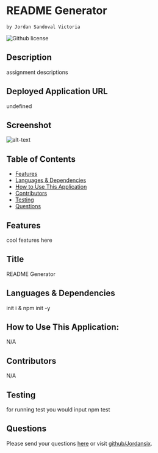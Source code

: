 # README Generator 
    by Jordan Sandoval Victoria
  ![Github license](https://img.shields.io/badge/license-MIT-blue.svg)
  ## Description
  assignment descriptions
  ## Deployed Application URL
  undefined
  ## Screenshot
  ![alt-text](undefined)
  ## Table of Contents
  * [Features](#features)
  * [Languages & Dependencies](#languagesanddependencies)
  * [How to Use This Application](#HowtoUseThisApplication)
  * [Contributors](#contributors)
  * [Testing](#testing)
  * [Questions](#questions)
  ## Features
  cool features here
  ## Title
  README Generator
  ## Languages & Dependencies
  init i & npm init -y
  ## How to Use This Application:
  N/A
  ## Contributors
  N/A
  ## Testing
  for running test you would input npm test
  ## Questions
  Please send your questions [here](mailto:Jvictoria2484@gmail.com?subject=[GitHub]%20Dev%20Connect) or visit [github/Jordansix](https://github.com/Jordansix).
  